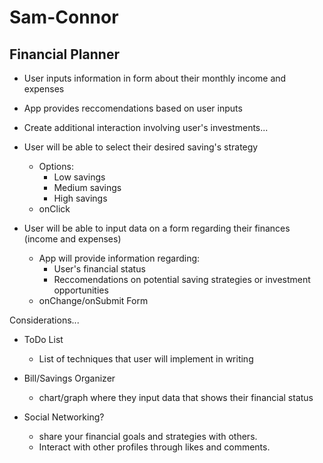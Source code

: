 # Sam-Connor


## Financial Planner

- User inputs information in form about their monthly income and expenses 
- App provides reccomendations based on user inputs
- Create additional interaction involving user's investments... 



- User will be able to select their desired saving's strategy
    - Options: 
        - Low savings 
        - Medium savings
        - High savings
    - onClick

- User will be able to input data on a form regarding their finances (income and expenses)
    - App will provide information regarding:
        - User's financial status
        - Reccomendations on potential saving strategies or investment opportunities
    - onChange/onSubmit Form


Considerations...

- ToDo List
    - List of techniques that user will implement in writing


- Bill/Savings Organizer
    - chart/graph where they input data that shows their financial status


- Social Networking?
    - share your financial goals and strategies with others.
    - Interact with other profiles through likes and comments. 